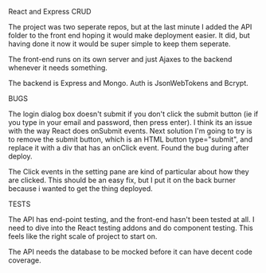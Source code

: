 React and Express CRUD

The project was two seperate repos, but at the last minute I added the API folder to the front end hoping it would make deployment easier. It did, but having done it now it would be super simple to keep them seperate. 

The front-end runs on its own server and just Ajaxes to the backend whenever it needs something.

The backend is Express and Mongo. Auth is JsonWebTokens and Bcrypt. 

BUGS 

The login dialog box doesn't submit if you don't click the submit button (ie if you type in your email and password, then press enter). I think its an issue with the way React does onSubmit events. Next solution I'm going to try is to remove the submit button, which is an HTML button type="submit", and replace it with a div that has an onClick event. Found the bug during after deploy.

The Click events in the setting pane are kind of particular about how they are clicked. This should be an easy fix, but I put it on the back burner because i wanted to get the thing deployed. 

TESTS

The API has end-point testing, and the front-end hasn't been tested at all. I need to dive into the React testing addons and do component testing. This feels like the right scale of project to start on. 

The API needs the database to be mocked before it can have decent code coverage. 

